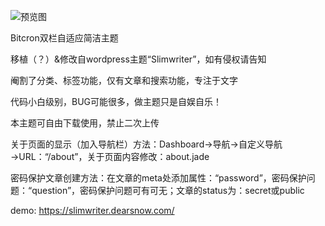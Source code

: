 ![预览图](https://github.com/yamakong/Bitcron-template-Slimwriter/blob/master/demo.png)

Bitcron双栏自适应简洁主题

移植（？）&修改自wordpress主题“Slimwriter”，如有侵权请告知

阉割了分类、标签功能，仅有文章和搜索功能，专注于文字

代码小白级别，BUG可能很多，做主题只是自娱自乐！

本主题可自由下载使用，禁止二次上传

关于页面的显示（加入导航栏）方法：Dashboard→导航→自定义导航→URL：“/about”，关于页面内容修改：about.jade

密码保护文章创建方法：在文章的meta处添加属性：“password”，密码保护问题：“question”，密码保护问题可有可无；文章的status为：secret或public

demo: https://slimwriter.dearsnow.com/
